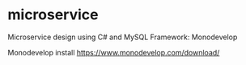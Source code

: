 # microservice
Microservice design using C# and MySQL 
Framework:
Monodevelop

Monodevelop install 
https://www.monodevelop.com/download/
